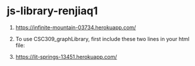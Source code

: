 # js-library-renjiaq1
1. https://infinite-mountain-03734.herokuapp.com/
2. To use CSC309_graphLibrary, first include these two lines in your html file:

    <link rel="stylesheet" type="text/css" href="CSC309_graphLibrary.css">
    <script defer type="text/javascript" src='CSC309_graphLibrary.js'></script>

3.  https://lit-springs-13451.herokuapp.com/